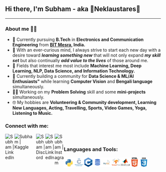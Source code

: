## Hi there, I'm Subham - aka 🌟Neklaustares🌟

---
### About me 💁‍♂️

- 🏫 Currently pursuing **B.Tech** in **Electronics and Communication Engineering** from **[BIT Mesra], India.**
- 🧠 With an ever-curious mind, I always strive to start each new day with a desire toward **_learning something new_** that will not only expand **_my skill set_** but also continually **_add value to the lives_** of those around me.
- 🚀 Fields that interest me most include **Machine Learning, Deep Learning, NLP, Data Science, and Information Technology.**
- 📖 Currently building a community for **Data Science & ML/AI Enthusiasts"** while learning **Computer Vision** and **Bengali language** simultaneously.
- 👨‍💻 Working on my **Problem Solving** skill and some **mini-projects** simultaneously.
- 🤓 My hobbies are **Volunteering & Community development, Learning New Languages, Acting, Travelling, Sports, Video Games, Yoga, Listening to Music.**

### Connect with me:

[<img align="left" alt="Subham | LinkedIn" width="30px" src="https://img.icons8.com/color/48/000000/linkedin.svg" />][linkedin]
[<img align="left" alt="Subham | Kaggle" width="70px" src="https://www.vectorlogo.zone/logos/kaggle/kaggle-ar21.svg" />][kaggle]
[<img align="left" alt="Subham | Discord" width="30px" src="https://img.icons8.com/color/48/000000/discord.svg/" />][discord]
[<img align="left" alt="Subham | LinkedIn" width="30px" src="https://img.icons8.com/fluent/48/000000/facebook-new.svg" />][facebook]
[<img align="left" alt="Subham | Instagram" width="30px" src="https://img.icons8.com/color/48/000000/instagram-new--v2.svg" />][instagram]

<br />

### Languages and Tools:

[<img align="left" alt="Python" width="34px" src="https://raw.githubusercontent.com/github/explore/80688e429a7d4ef2fca1e82350fe8e3517d3494d/topics/python/python.png" />][Python]
[<img align="left" alt="C" width="30px" src="https://raw.githubusercontent.com/github/explore/80688e429a7d4ef2fca1e82350fe8e3517d3494d/topics/c/c.png" />][C]
[<img align="left" alt="C++" width="30px" src="https://raw.githubusercontent.com/github/explore/80688e429a7d4ef2fca1e82350fe8e3517d3494d/topics/cpp/cpp.png" />][C++]
[<img align="left" alt="SQL" width="30px" src="https://raw.githubusercontent.com/github/explore/80688e429a7d4ef2fca1e82350fe8e3517d3494d/topics/sql/sql.png" />][SQL]
[<img align="left" alt="MySQL" width="30px" src="https://raw.githubusercontent.com/github/explore/80688e429a7d4ef2fca1e82350fe8e3517d3494d/topics/mysql/mysql.png" />][MySQL]
[<img align="left" alt="TensorFlow" width="30px" src="https://raw.githubusercontent.com/github/explore/80688e429a7d4ef2fca1e82350fe8e3517d3494d/topics/tensorflow/tensorflow.png" />][TensorFlow]
[<img align="left" alt="MATLAB" width="30px" src="https://raw.githubusercontent.com/github/explore/80688e429a7d4ef2fca1e82350fe8e3517d3494d/topics/matlab/matlab.png" />][MATLAB]
[<img align="left" alt="HTML" width="30px" src="https://raw.githubusercontent.com/github/explore/80688e429a7d4ef2fca1e82350fe8e3517d3494d/topics/html/html.png" />][HTML]
[<img align="left" alt="CSS" width="30px" src="https://raw.githubusercontent.com/github/explore/80688e429a7d4ef2fca1e82350fe8e3517d3494d/topics/css/css.png" />][CSS]


[BIT Mesra]: https://www.bitmesra.ac.in/
[linkedin]: https://www.linkedin.com/in/subham-surana/
[kaggle]: https://www.kaggle.com/subhamjain
[discord]: https://discord.gg/ceMXzhfaka
[instagram]: https://www.instagram.com/boss__is__always__right/
[facebook]: https://www.facebook.com/subham.jain.142035/
[Python]: https://raw.githubusercontent.com/github/explore/80688e429a7d4ef2fca1e82350fe8e3517d3494d/topics/python/python.png
[C]: https://raw.githubusercontent.com/github/explore/80688e429a7d4ef2fca1e82350fe8e3517d3494d/topics/c/c.png
[C++]: https://raw.githubusercontent.com/github/explore/80688e429a7d4ef2fca1e82350fe8e3517d3494d/topics/cpp/cpp.png
[SQL]: https://raw.githubusercontent.com/github/explore/80688e429a7d4ef2fca1e82350fe8e3517d3494d/topics/sql/sql.png
[MySQL]: https://raw.githubusercontent.com/github/explore/80688e429a7d4ef2fca1e82350fe8e3517d3494d/topics/mysql/mysql.png
[TensorFlow]: https://raw.githubusercontent.com/github/explore/80688e429a7d4ef2fca1e82350fe8e3517d3494d/topics/tensorflow/tensorflow.png
[MATLAB]: https://raw.githubusercontent.com/github/explore/80688e429a7d4ef2fca1e82350fe8e3517d3494d/topics/matlab/matlab.png
[HTML]: https://raw.githubusercontent.com/github/explore/80688e429a7d4ef2fca1e82350fe8e3517d3494d/topics/html/html.png
[CSS]: https://raw.githubusercontent.com/github/explore/80688e429a7d4ef2fca1e82350fe8e3517d3494d/topics/css/css.png
